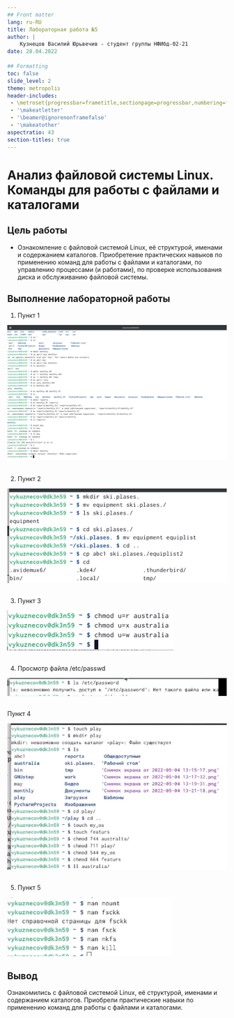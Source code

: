 ```yaml
---
## Front matter
lang: ru-RU
title: Лабораторная работа №5
author: |
    Кузнецов Василий Юрьвечив - студент группы НФИбд-02-21
date: 28.04.2022

## Formatting
toc: false
slide_level: 2
theme: metropolis
header-includes: 
 - \metroset{progressbar=frametitle,sectionpage=progressbar,numbering=fraction}
 - '\makeatletter'
 - '\beamer@ignorenonframefalse'
 - '\makeatother'
aspectratio: 43
section-titles: true
---
```


# Анализ файловой системы Linux. Команды для работы с файлами и каталогами

## Цель работы

- Ознакомление с файловой системой Linux, её структурой, именами и содержанием каталогов. Приобретение практических навыков по применению команд для работы
с файлами и каталогами, по управлению процессами (и работами), по проверке использования диска и обслуживанию файловой системы.

## Выполнение лабораторной работы

1. Пункт 1

![](../report/images/1.png)

## 

2. Пункт 2

![](../report/images/2.png)

## 

3. Пункт 3

![](../report/images/3.png)

## 

4. Просмотр файла /etc/passwd

![](../report/images/4.png)

## 

Пункт 4

![](../report/images/5.png)

## 

5. Пункт 5

![](../report/images/6.png)

## Вывод

Ознакомились с файловой системой Linux, её структурой, именами и содержанием каталогов. Приобрели практические навыки по применению команд для работы с файлами и каталогами.
